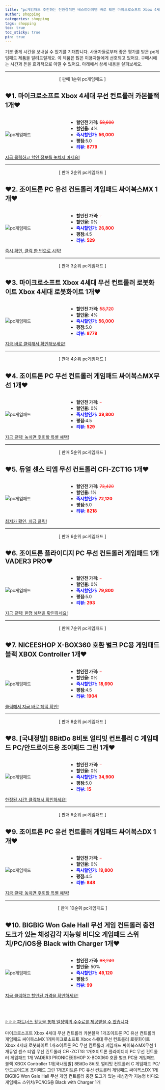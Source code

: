 ```yaml
---
title: "pc게임패드 추천하는 친환경적인 베스트아이템 바로 확인 마이크로소프트 Xbox 4세대 무선 컨트롤러"
author: shopping
categories: shopping
tags: shopping
toc: true
toc_sticky: true
pin: true
---
```

기분 좋게 시간을 보내실 수 있기를 기대합니다. 사용자들로부터 좋은 평가를 받은 pc게임패드 제품을 알려드릴게요. 이 제품은 많은 이용자들에게 선호되고 있어요. 구매시에는 시간과 돈을 효과적으로 아낄 수 있어요. 아래에서 상세 내용을 살펴보세요.

---
<p class="toplist" style="margin: 0 auto; display: block; width: fit-content;">[ 판매 1순위 pc게임패드 ]</p>

<h2><strong>❤️1. 마이크로소프트 Xbox 4세대 무선 컨트롤러 카본블랙 1개❤️</strong></h2>

<div style="display: flex; align-items: center;">
    <div style="flex: 0.4;">
        <img src="https://thumbnail8.coupangcdn.com/thumbnails/remote/230x230ex/image/retail/images/8400592943216551-8594899c-6905-4e55-b096-abd02e5c5714.jpg" alt="pc게임패드" style="max-width: 100%;">
    </div>
    <div style="flex: 0.6; margin-left: 10px;">
        <ul>
            <li><strong>할인전 가격:</strong> <del style="color: red;">58,600</del></li>
            <li><strong>할인율:</strong> 4%</li>
            <li><span style='color:blue'><strong>즉시할인가:</strong></span> <span style='color:red'><strong>56,000</strong></span></li>
            <li><strong>평점:</strong>5.0</li>
            <li><span style='color:blue'><strong>리뷰:</strong></span> <span style='color:red'><strong>8779</strong></span></li>
        </ul>
    </div>
</div>
<div class="center">
    <a href="https://William4Davisa.github.io?lptag=AF9450613&subid=githubio&pageKey=4666791429&traceid=V0-153&itemId=5830131842&vendorItemId=73128473615" class="myButton">
        지금 클릭하고 할인 정보를 놓치지 마세요!
    </a>
</div>


---
<p class="toplist" style="margin: 0 auto; display: block; width: fit-content;">[ 판매 2순위 pc게임패드 ]</p>

<h2><strong>❤️2. 조이트론 PC 유선 컨트롤러 게임패드 싸이복스MX 1개❤️</strong></h2>

<div style="display: flex; align-items: center;">
    <div style="flex: 0.4;">
        <img src="https://thumbnail7.coupangcdn.com/thumbnails/remote/230x230ex/image/retail/images/874981479234313-75756ec6-3642-4426-b553-c0c6888bfe7f.jpg" alt="pc게임패드" style="max-width: 100%;">
    </div>
    <div style="flex: 0.6; margin-left: 10px;">
        <ul>
            <li><strong>할인전 가격:</strong> <del style="color: red;">-</del></li>
            <li><strong>할인율:</strong> 0%</li>
            <li><span style='color:blue'><strong>즉시할인가:</strong></span> <span style='color:red'><strong>26,800</strong></span></li>
            <li><strong>평점:</strong>4.5</li>
            <li><span style='color:blue'><strong>리뷰:</strong></span> <span style='color:red'><strong>529</strong></span></li>
        </ul>
    </div>
</div>
<div class="center">
    <a href="https://William4Davisa.github.io?lptag=AF9450613&subid=githubio&pageKey=7823848731&traceid=V0-153&itemId=17434843506&vendorItemId=84603723470" class="myButton">
        즉시 확인, 클릭 한 번으로 시작!
    </a>
</div>


---
<p class="toplist" style="margin: 0 auto; display: block; width: fit-content;">[ 판매 3순위 pc게임패드 ]</p>

<h2><strong>❤️3. 마이크로소프트 Xbox 4세대 무선 컨트롤러 로봇화이트 Xbox 4세대 로봇화이트 1개❤️</strong></h2>

<div style="display: flex; align-items: center;">
    <div style="flex: 0.4;">
        <img src="https://thumbnail10.coupangcdn.com/thumbnails/remote/230x230ex/image/retail/images/2020/12/23/17/9/50a4ebd2-bc10-420c-b024-8fd61995c818.jpg" alt="pc게임패드" style="max-width: 100%;">
    </div>
    <div style="flex: 0.6; margin-left: 10px;">
        <ul>
            <li><strong>할인전 가격:</strong> <del style="color: red;">58,720</del></li>
            <li><strong>할인율:</strong> 4%</li>
            <li><span style='color:blue'><strong>즉시할인가:</strong></span> <span style='color:red'><strong>56,000</strong></span></li>
            <li><strong>평점:</strong>5.0</li>
            <li><span style='color:blue'><strong>리뷰:</strong></span> <span style='color:red'><strong>8779</strong></span></li>
        </ul>
    </div>
</div>
<div class="center">
    <a href="https://William4Davisa.github.io?lptag=AF9450613&subid=githubio&pageKey=4666791429&traceid=V0-153&itemId=5830241152&vendorItemId=73128582277" class="myButton">
        지금 바로 클릭해서 확인해보세요!
    </a>
</div>


---
<p class="toplist" style="margin: 0 auto; display: block; width: fit-content;">[ 판매 4순위 pc게임패드 ]</p>

<h2><strong>❤️4. 조이트론 PC 무선 컨트롤러 게임패드 싸이복스MX무선 1개❤️</strong></h2>

<div style="display: flex; align-items: center;">
    <div style="flex: 0.4;">
        <img src="https://thumbnail7.coupangcdn.com/thumbnails/remote/230x230ex/image/retail/images/2024/01/09/15/3/7b76dd5a-e172-401c-ab19-548c4e98a054.jpg" alt="pc게임패드" style="max-width: 100%;">
    </div>
    <div style="flex: 0.6; margin-left: 10px;">
        <ul>
            <li><strong>할인전 가격:</strong> <del style="color: red;">-</del></li>
            <li><strong>할인율:</strong> 0%</li>
            <li><span style='color:blue'><strong>즉시할인가:</strong></span> <span style='color:red'><strong>39,800</strong></span></li>
            <li><strong>평점:</strong>4.5</li>
            <li><span style='color:blue'><strong>리뷰:</strong></span> <span style='color:red'><strong>529</strong></span></li>
        </ul>
    </div>
</div>
<div class="center">
    <a href="https://William4Davisa.github.io?lptag=AF9450613&subid=githubio&pageKey=7823848731&traceid=V0-153&itemId=21258767952&vendorItemId=88319154802" class="myButton">
        지금 클릭! 놓치면 후회할 특별 혜택!
    </a>
</div>


---
<p class="toplist" style="margin: 0 auto; display: block; width: fit-content;">[ 판매 5순위 pc게임패드 ]</p>

<h2><strong>❤️5. 듀얼 센스 티엠 무선 컨트롤러 CFI-ZCT1G 1개❤️</strong></h2>

<div style="display: flex; align-items: center;">
    <div style="flex: 0.4;">
        <img src="https://thumbnail9.coupangcdn.com/thumbnails/remote/230x230ex/image/retail/images/2602920329471209-8b55a20b-7e88-4426-a4de-86e2d7f80d38.jpg" alt="pc게임패드" style="max-width: 100%;">
    </div>
    <div style="flex: 0.6; margin-left: 10px;">
        <ul>
            <li><strong>할인전 가격:</strong> <del style="color: red;">73,420</del></li>
            <li><strong>할인율:</strong> 1%</li>
            <li><span style='color:blue'><strong>즉시할인가:</strong></span> <span style='color:red'><strong>72,120</strong></span></li>
            <li><strong>평점:</strong>5.0</li>
            <li><span style='color:blue'><strong>리뷰:</strong></span> <span style='color:red'><strong>8218</strong></span></li>
        </ul>
    </div>
</div>
<div class="center">
    <a href="https://William4Davisa.github.io?lptag=AF9450613&subid=githubio&pageKey=6631863973&traceid=V0-153&itemId=4085210642&vendorItemId=72069210556" class="myButton">
        최저가 확인, 지금 클릭!
    </a>
</div>


---
<p class="toplist" style="margin: 0 auto; display: block; width: fit-content;">[ 판매 6순위 pc게임패드 ]</p>

<h2><strong>❤️6. 조이트론 플라이디지 PC 무선 컨트롤러 게임패드 1개 VADER3 PRO❤️</strong></h2>

<div style="display: flex; align-items: center;">
    <div style="flex: 0.4;">
        <img src="https://thumbnail6.coupangcdn.com/thumbnails/remote/230x230ex/image/retail/images/2023/08/23/17/4/e1008ea4-9191-4713-8ec7-969dc9917647.jpg" alt="pc게임패드" style="max-width: 100%;">
    </div>
    <div style="flex: 0.6; margin-left: 10px;">
        <ul>
            <li><strong>할인전 가격:</strong> <del style="color: red;">-</del></li>
            <li><strong>할인율:</strong> 0%</li>
            <li><span style='color:blue'><strong>즉시할인가:</strong></span> <span style='color:red'><strong>79,800</strong></span></li>
            <li><strong>평점:</strong>5.0</li>
            <li><span style='color:blue'><strong>리뷰:</strong></span> <span style='color:red'><strong>293</strong></span></li>
        </ul>
    </div>
</div>
<div class="center">
    <a href="https://William4Davisa.github.io?lptag=AF9450613&subid=githubio&pageKey=7645781265&traceid=V0-153&itemId=20329425197&vendorItemId=86964917420" class="myButton">
        지금 클릭! 한정 혜택을 확인하세요!
    </a>
</div>


---
<p class="toplist" style="margin: 0 auto; display: block; width: fit-content;">[ 판매 7순위 pc게임패드 ]</p>

<h2><strong>❤️7. NICEESHOP X-BOX360 호환 벌크 PC용 게임패드 블랙 XBOX Controller 1개❤️</strong></h2>

<div style="display: flex; align-items: center;">
    <div style="flex: 0.4;">
        <img src="https://thumbnail10.coupangcdn.com/thumbnails/remote/230x230ex/image/product/image/vendoritem/2018/11/14/3864140191/564e633a-484a-4179-a6c4-6b80c62e5c77.jpg" alt="pc게임패드" style="max-width: 100%;">
    </div>
    <div style="flex: 0.6; margin-left: 10px;">
        <ul>
            <li><strong>할인전 가격:</strong> <del style="color: red;">-</del></li>
            <li><strong>할인율:</strong> 0%</li>
            <li><span style='color:blue'><strong>즉시할인가:</strong></span> <span style='color:red'><strong>18,690</strong></span></li>
            <li><strong>평점:</strong>4.5</li>
            <li><span style='color:blue'><strong>리뷰:</strong></span> <span style='color:red'><strong>1904</strong></span></li>
        </ul>
    </div>
</div>
<div class="center">
    <a href="https://William4Davisa.github.io?lptag=AF9450613&subid=githubio&pageKey=119007508&traceid=V0-153&itemId=15597250519&vendorItemId=3864140191" class="myButton">
        클릭해서 지금 바로 혜택 확인!
    </a>
</div>


---
<p class="toplist" style="margin: 0 auto; display: block; width: fit-content;">[ 판매 8순위 pc게임패드 ]</p>

<h2><strong>❤️8. [국내정발] 8BitDo 8비토 얼티밋 컨트롤러 C 게임패드 PC/안드로이드용 조이패드 그린 1개❤️</strong></h2>

<div style="display: flex; align-items: center;">
    <div style="flex: 0.4;">
        <img src="https://thumbnail6.coupangcdn.com/thumbnails/remote/230x230ex/image/vendor_inventory/d7a7/d1d7503cc101ddcf8e92e448de1d3f155f132578d9127d853a3ef2cb04a5.jpg" alt="pc게임패드" style="max-width: 100%;">
    </div>
    <div style="flex: 0.6; margin-left: 10px;">
        <ul>
            <li><strong>할인전 가격:</strong> <del style="color: red;">-</del></li>
            <li><strong>할인율:</strong> 0%</li>
            <li><span style='color:blue'><strong>즉시할인가:</strong></span> <span style='color:red'><strong>34,900</strong></span></li>
            <li><strong>평점:</strong>5.0</li>
            <li><span style='color:blue'><strong>리뷰:</strong></span> <span style='color:red'><strong>15</strong></span></li>
        </ul>
    </div>
</div>
<div class="center">
    <a href="https://William4Davisa.github.io?lptag=AF9450613&subid=githubio&pageKey=7677270898&traceid=V0-153&itemId=20496594002&vendorItemId=89379043690" class="myButton">
        한정된 시간! 클릭해서 확인하세요!
    </a>
</div>


---
<p class="toplist" style="margin: 0 auto; display: block; width: fit-content;">[ 판매 9순위 pc게임패드 ]</p>

<h2><strong>❤️9. 조이트론 PC 유선 컨트롤러 게임패드 싸이복스DX 1개❤️</strong></h2>

<div style="display: flex; align-items: center;">
    <div style="flex: 0.4;">
        <img src="https://thumbnail7.coupangcdn.com/thumbnails/remote/230x230ex/image/retail/images/8679715711365445-bdecb254-2bb2-4a74-bd8b-72a12acdf5fe.jpg" alt="pc게임패드" style="max-width: 100%;">
    </div>
    <div style="flex: 0.6; margin-left: 10px;">
        <ul>
            <li><strong>할인전 가격:</strong> <del style="color: red;">-</del></li>
            <li><strong>할인율:</strong> 0%</li>
            <li><span style='color:blue'><strong>즉시할인가:</strong></span> <span style='color:red'><strong>19,800</strong></span></li>
            <li><strong>평점:</strong>4.5</li>
            <li><span style='color:blue'><strong>리뷰:</strong></span> <span style='color:red'><strong>848</strong></span></li>
        </ul>
    </div>
</div>
<div class="center">
    <a href="https://William4Davisa.github.io?lptag=AF9450613&subid=githubio&pageKey=48000422&traceid=V0-153&itemId=170007411&vendorItemId=3405193682" class="myButton">
        지금 클릭! 놓치면 후회할 특별 혜택!
    </a>
</div>


---
<p class="toplist" style="margin: 0 auto; display: block; width: fit-content;">[ 판매 10순위 pc게임패드 ]</p>

<h2><strong>❤️10. BIGBIG Won Gale Hall 무선 게임 컨트롤러 충전 도크가 있는 체성감각 지능형 비디오 게임패드 스위치/PC/iOS용 Black with Charger 1개❤️</strong></h2>

<div style="display: flex; align-items: center;">
    <div style="flex: 0.4;">
        <img src="https://thumbnail6.coupangcdn.com/thumbnails/remote/230x230ex/image/vendor_inventory/dfd4/423e79a1ef8cbede3067eaf8027ee9ff387e6a9faba1d020d9edb9775aa3.jpg" alt="pc게임패드" style="max-width: 100%;">
    </div>
    <div style="flex: 0.6; margin-left: 10px;">
        <ul>
            <li><strong>할인전 가격:</strong> <del style="color: red;">98,240</del></li>
            <li><strong>할인율:</strong> 50%</li>
            <li><span style='color:blue'><strong>즉시할인가:</strong></span> <span style='color:red'><strong>49,120</strong></span></li>
            <li><strong>평점:</strong>5</li>
            <li><span style='color:blue'><strong>리뷰:</strong></span> <span style='color:red'><strong>99</strong></span></li>
        </ul>
    </div>
</div>
<div class="center">
    <a href="https://William4Davisa.github.io?lptag=AF9450613&subid=githubio&pageKey=8220734591&traceid=V0-153&itemId=23627081324&vendorItemId=90652603208" class="myButton">
        지금 클릭하고 할인된 가격을 확인하세요!
    </a>
</div>

<br><br><br>[💦 💦 💦 파트너스 활동을 통해 일정액의 수수료를 제공받을 수 있습니다](https://link.coupang.com/a/bcpT2c)<br><br>마이크로소프트 Xbox 4세대 무선 컨트롤러 카본블랙 1개조이트론 PC 유선 컨트롤러 게임패드 싸이복스MX 1개마이크로소프트 Xbox 4세대 무선 컨트롤러 로봇화이트 Xbox 4세대 로봇화이트 1개조이트론 PC 무선 컨트롤러 게임패드 싸이복스MX무선 1개듀얼 센스 티엠 무선 컨트롤러 CFI-ZCT1G 1개조이트론 플라이디지 PC 무선 컨트롤러 게임패드 1개 VADER3 PRONICEESHOP X-BOX360 호환 벌크 PC용 게임패드 블랙 XBOX Controller 1개[국내정발] 8BitDo 8비토 얼티밋 컨트롤러 C 게임패드 PC/안드로이드용 조이패드 그린 1개조이트론 PC 유선 컨트롤러 게임패드 싸이복스DX 1개BIGBIG Won Gale Hall 무선 게임 컨트롤러 충전 도크가 있는 체성감각 지능형 비디오 게임패드 스위치/PC/iOS용 Black with Charger 1개